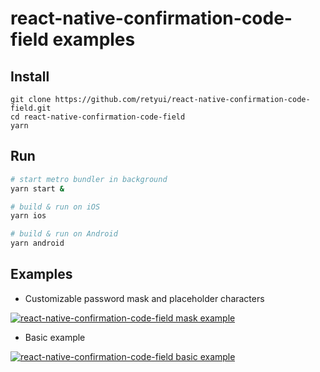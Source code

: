 # react-native-confirmation-code-field examples

## Install

```
git clone https://github.com/retyui/react-native-confirmation-code-field.git
cd react-native-confirmation-code-field
yarn
```

## Run

```sh
# start metro bundler in background
yarn start &

# build & run on iOS
yarn ios

# build & run on Android
yarn android
```

## Examples

- Customizable password mask and placeholder characters

[![react-native-confirmation-code-field mask example](https://media.giphy.com/media/lOsYK6oy4TVjK0qgbt/giphy.gif)](MaskExample)

- Basic example

[![react-native-confirmation-code-field basic example](https://media.giphy.com/media/lr8SAw6ZeY4cuiSv1E/giphy.gif)](BasicExample)

